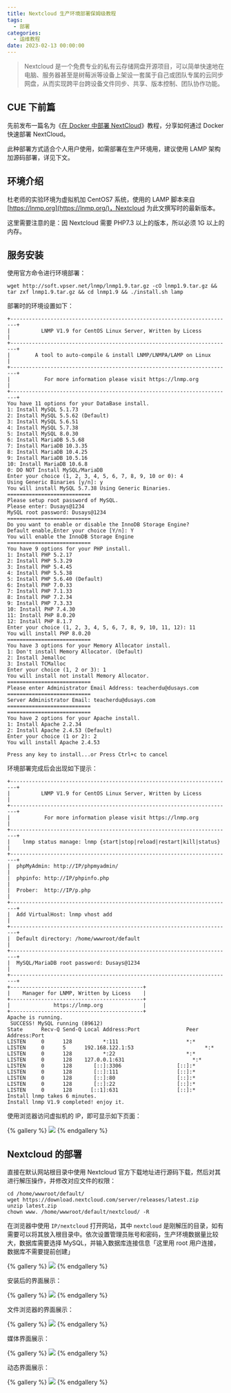 ```yaml
---
title: Nextcloud 生产环境部署保姆级教程
tags:
  - 部署
categories:
  - 运维教程
date: 2023-02-13 00:00:00
---
```


> Nextcloud 是一个免费专业的私有云存储网盘开源项目，可以简单快速地在电脑、服务器甚至是树莓派等设备上架设一套属于自己或团队专属的云同步网盘，从而实现跨平台跨设备文件同步、共享、版本控制、团队协作功能。

<!-- more -->

## CUE 下前篇

先前发布一篇名为《[在 Docker 中部署 NextCloud](https://dusays.com/88/)》教程，分享如何通过 Docker 快速部署 NextCloud。

此种部署方式适合个人用户使用，如需部署在生产环境用，建议使用 LAMP 架构加源码部署，详见下文。

## 环境介绍

杜老师的实验环境为虚拟机加 CentOS7 系统，使用的 LAMP 脚本来自 [https://lnmp.org](https://lnmp.org/)，Nextcloud 为此文撰写时的最新版本。

这里需要注意的是：因 Nextcloud 需要 PHP7.3 以上的版本，所以必须 1G 以上的内存。

## 服务安装

使用官方命令进行环境部署：

```
wget http://soft.vpser.net/lnmp/lnmp1.9.tar.gz -cO lnmp1.9.tar.gz && tar zxf lnmp1.9.tar.gz && cd lnmp1.9 && ./install.sh lamp
```

部署时的环境设置如下：

```
+------------------------------------------------------------------------+
|          LNMP V1.9 for CentOS Linux Server, Written by Licess          |
+------------------------------------------------------------------------+
|        A tool to auto-compile & install LNMP/LNMPA/LAMP on Linux       |
+------------------------------------------------------------------------+
|           For more information please visit https://lnmp.org           |
+------------------------------------------------------------------------+
You have 11 options for your DataBase install.
1: Install MySQL 5.1.73
2: Install MySQL 5.5.62 (Default)
3: Install MySQL 5.6.51
4: Install MySQL 5.7.38
5: Install MySQL 8.0.30
6: Install MariaDB 5.5.68
7: Install MariaDB 10.3.35
8: Install MariaDB 10.4.25
9: Install MariaDB 10.5.16
10: Install MariaDB 10.6.8
0: DO NOT Install MySQL/MariaDB
Enter your choice (1, 2, 3, 4, 5, 6, 7, 8, 9, 10 or 0): 4
Using Generic Binaries [y/n]: y   
You will install MySQL 5.7.38 Using Generic Binaries.
===========================
Please setup root password of MySQL.
Please enter: Dusays@1234
MySQL root password: Dusays@1234
===========================
Do you want to enable or disable the InnoDB Storage Engine?
Default enable,Enter your choice [Y/n]: Y
You will enable the InnoDB Storage Engine
===========================
You have 9 options for your PHP install.
1: Install PHP 5.2.17
2: Install PHP 5.3.29
3: Install PHP 5.4.45
4: Install PHP 5.5.38
5: Install PHP 5.6.40 (Default)
6: Install PHP 7.0.33
7: Install PHP 7.1.33
8: Install PHP 7.2.34
9: Install PHP 7.3.33
10: Install PHP 7.4.30
11: Install PHP 8.0.20
12: Install PHP 8.1.7
Enter your choice (1, 2, 3, 4, 5, 6, 7, 8, 9, 10, 11, 12): 11
You will install PHP 8.0.20
===========================
You have 3 options for your Memory Allocator install.
1: Don't install Memory Allocator. (Default)
2: Install Jemalloc
3: Install TCMalloc
Enter your choice (1, 2 or 3): 1
You will install not install Memory Allocator.
===========================
Please enter Administrator Email Address: teacherdu@dusays.com
===========================
Server Administrator Email: teacherdu@dusays.com
===========================
===========================
You have 2 options for your Apache install.
1: Install Apache 2.2.34
2: Install Apache 2.4.53 (Default)
Enter your choice (1 or 2): 2
You will install Apache 2.4.53

Press any key to install...or Press Ctrl+c to cancel
```

环境部署完成后会出现如下提示：

```
+------------------------------------------------------------------------+
|          LNMP V1.9 for CentOS Linux Server, Written by Licess          |
+------------------------------------------------------------------------+
|           For more information please visit https://lnmp.org           |
+------------------------------------------------------------------------+
|    lnmp status manage: lnmp {start|stop|reload|restart|kill|status}    |
+------------------------------------------------------------------------+
|  phpMyAdmin: http://IP/phpmyadmin/                                     |
|  phpinfo: http://IP/phpinfo.php                                        |
|  Prober:  http://IP/p.php                                              |
+------------------------------------------------------------------------+
|  Add VirtualHost: lnmp vhost add                                       |
+------------------------------------------------------------------------+
|  Default directory: /home/wwwroot/default                              |
+------------------------------------------------------------------------+
|  MySQL/MariaDB root password: Dusays@1234                              |
+------------------------------------------------------------------------+
+-------------------------------------------+
|    Manager for LNMP, Written by Licess    |
+-------------------------------------------+
|              https://lnmp.org             |
+-------------------------------------------+
Apache is running.
 SUCCESS! MySQL running (89612)
State      Recv-Q Send-Q Local Address:Port               Peer Address:Port              
LISTEN     0      128          *:111                      *:*                  
LISTEN     0      5      192.168.122.1:53                       *:*                  
LISTEN     0      128          *:22                       *:*                  
LISTEN     0      128    127.0.0.1:631                      *:*                  
LISTEN     0      128       [::]:3306                  [::]:*                  
LISTEN     0      128       [::]:111                   [::]:*                  
LISTEN     0      128       [::]:80                    [::]:*                  
LISTEN     0      128       [::]:22                    [::]:*                  
LISTEN     0      128      [::1]:631                   [::]:*                  
Install lnmp takes 6 minutes.
Install lnmp V1.9 completed! enjoy it.
```

使用浏览器访问虚拟机的 IP，即可显示如下页面：

{% gallery %}
![](https://cdn.dusays.com/2023/02/556-1.jpg/1)
{% endgallery %}

## Nextcloud 的部署


直接在默认网站根目录中使用 Nextcloud 官方下载地址进行源码下载，然后对其进行解压操作，并修改对应文件的权限：

```
cd /home/wwwroot/default/
wget https://download.nextcloud.com/server/releases/latest.zip
unzip latest.zip
chown www. /home/wwwroot/default/nextcloud/ -R
```

在浏览器中使用 `IP/nextcloud` 打开网站，其中 `nextcloud` 是刚解压的目录，如有需要可以将其放入根目录中。依次设置管理员账号和密码，生产环境数据量比较大，数据库需要选择 MySQL，并输入数据库连接信息「这里用 root 用户连接，数据库不需要提前创建」

{% gallery %}
![](https://cdn.dusays.com/2023/02/556-2.jpg/1)
{% endgallery %}

安装后的界面展示：

{% gallery %}
![](https://cdn.dusays.com/2023/02/556-3.jpg/1)
{% endgallery %}

文件浏览器的界面展示：

{% gallery %}
![](https://cdn.dusays.com/2023/02/556-4.jpg/1)
{% endgallery %}

媒体界面展示：

{% gallery %}
![](https://cdn.dusays.com/2023/02/556-5.jpg/1)
{% endgallery %}

动态界面展示：

{% gallery %}
![](https://cdn.dusays.com/2023/02/556-6.jpg/1)
{% endgallery %}